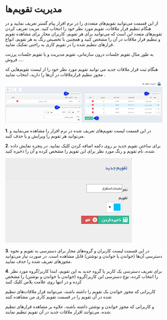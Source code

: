 # مدیریت تقویم‌ها

از این قسمت می‌توانید تقویم‌های متعددی را در نرم افزار پیام گستر تعریف نمایید و در هنگام تنظیم قرار ملاقات، تقویم مورد نظر خود را انتخاب کنید. مزیت تعریف کردن تقویم‌های متعدد این است که می‌توانید برای هر تقویم، کاربران مجاز برای مشاهده تقویم و تنظیم قرار ملاقات در آن را مشخص کنید و همچنین با تخصیص رنگ به هر تقویم، انواع قرارهای تنظیم شده را در تقویم کاری به راحتی تفکیک نمایید.

به طور مثال تقویم جلسات درون سازمانی، تقویم مدیریت و یا تقویم جلسات پرزنت فروش ....

هنگام ثبت قرار ملاقات جدید می توانید تقویم مورد نظر خود را از لیست تقویم‌هایی که مجوز تنظیم قرارملاقات در آن‌ها را دارید، انتخاب نمایید .

![](CalanderManagement1.png)

**1**. در این قسمت لیست تقویم‌های تعریف شده در نرم افزار را مشاهده می‌نمایید و می‌توانید هر تقویم را ویرایش و یا حذف کنید.

**2**. برای ساختن تقویم جدید بر روی دکمه اضافه کردن کلیک نمایید. در پنجره نمایش داده شده، نام تقویم و رنگ مورد نظر برای این تقویم را مشخص کرده و آن را ذخیره کنید.

![](CalanderManagement2.png)

**3**. در این قسمت لیست کاربران و گروه‌های مجاز برای دسترسی به تقویم و نحوه دسترسی آن‌ها (خواندن یا خواندن و نوشتن) قابل مشاهده است. در صورت نیاز می‌توانید مجوزهای تعریف شده را حذف نمایید.

**4**. برای تعریف دسترسی یک کاربر یا گروه جدید به این تقویم، ابتدا کاربر/گروه مورد نظر را انتخاب کرده، نوع دسترسی این کاربر/گروه (خواندن یا خواندن و نوشتن) را مشخص کرده و در انتها روی علامت پلاس کلیک کنید

کاربرانی که مجوز خواندن یک تقویم را داشته باشند، می‌توانند قرار ملاقات‌های تنظیم شده در آن تقویم را در قسمت تقویم کاری من مشاهده کنند

و کاربرانی که مجوز خواندن و نوشتن داشته باشند، علاوه بر مشاهده قرارهای تنظیم شده، می‌توانند اقرار ملاقات جدید در آن تقویم تنظیم نمایند.
